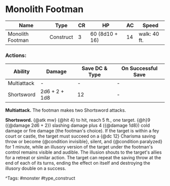 # Monolith Footman

| Name | Type | CR | HP | AC | Speed |
|------|------|----|----|----|-------|
| Monolith Footman | Construct | 3 | 60 (8d10 + 16) | 14 | walk: 40 ft. |

### Actions:

| Ability | Damage | Save DC & Type | On Successful Save |
|---------|--------|----------------|--------------------|
| Multiattack | - | - | - |
| Shortsword | 2d6 + 2 + 1d8 | 12 | - |


**Multiattack.** The footman makes two Shortsword attacks.

**Shortsword.** {@atk mw} {@hit 4} to hit, reach 5 ft., one target. {@h}9 ({@damage 2d6 + 2}) slashing damage plus 4 ({@damage 1d8}) cold damage or fire damage (the footman's choice). If the target is within a fey court or castle, the target must succeed on a {@dc 12} Charisma saving throw or become {@condition invisible}, silent, and {@condition paralyzed} for 1 minute, while an illusory version of the target under the footman's control remains visible and audible. The illusion shouts to the target's allies for a retreat or similar action. The target can repeat the saving throw at the end of each of its turns, ending the effect on itself and destroying the illusory double on a success.

^Tags: #monster #type_construct